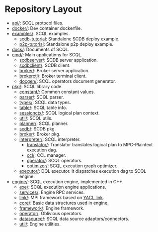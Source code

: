 # Repository Layout

- [api/](api/): SCQL protocol files.
- [docker/](docker/): Dev container dockerfile.
- [examples/](examples/): SCQL examples.
  - [scdb-tutorial](examples/scdb-tutorial/): Standalone SCDB deploy example.
  - [p2p-tutorial](examples/p2p-tutorial/): Standalone p2p deploy example.
- [docs/](docs/): Documents of SCQL.
- [cmd/](cmd/): Main applications for SCQL.
  - [scdbserver/](cmd/scdbserver/): SCDB server application.
  - [scdbclient/](cmd/scdbclient/): SCDB client.
  - [broker/](cmd/broker/): Broker server application.
  - [brokerctl/](cmd/brokerctl/): Broker terminal client.
  - [docgen/](cmd/docgen/): SCQL operators document generator.
- [pkg/](pkg/): SCQL library code.
  - [constant/](pkg/constant/): Common constant values.
  - [parser/](pkg/parser/): SCQL parser.
  - [types/](pkg/types/): SCQL data types.
  - [table/](pkg/table/): SCQL table info.
  - [sessionctx/](pkg/sessionctx/): SCQL logical plan context.
  - [util/](pkg/util/): SCQL utils.
  - [planner/](pkg/planner/): SCQL planner.
  - [scdb/](pkg/scdb/): SCDB pkg.
  - [broker/](pkg/broker/): Broker pkg.
  - [interpreter/](pkg/interpreter/): SCQL interpreter.
    - [translator/](pkg/interpreter/translator/): Translator translates logical plan to MPC-Plaintext execution dag.
    - [ccl/](pkg/interpreter/ccl/): CCL manager.
    - [operator/](pkg/interpreter/operator/): SCQL operators.
    - [optimizer/](pkg/interpreter/optimizer): SCQL execution graph optimizer.
  - [executor/](pkg/executor/): DQL executor. It dispatches execution dag to SCQL engine.
- [engine/](engine/): SCQL execution engine, implemented in C++.
  - [exe/](engine/exe/): SCQL execution engine applications.
  - [services/](engine/services/): Engine RPC services.
  - [link/](engine/link/): MPI framework based on [YACL link](https://github.com/secretflow/yacl/tree/main/yacl/link).
  - [core/](engine/core/): Basic data structures used in engine.
  - [framework/](engine/framework/): Engine framework.
  - [operator/](engine/operator/): Oblivious operators.
  - [datasource/](engine/datasource/): SCQL data source adaptors/connectors.
  - [util/](engine/util/): Engine utilities.
